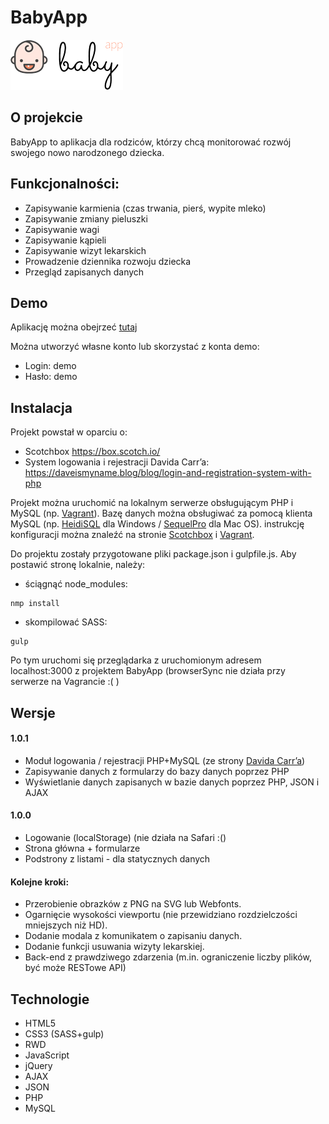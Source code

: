 # BabyApp
![alt text](https://github.com/k-krusiec/babyapp/blob/develop/img/babyapp-logo-180x80.png "BabyApp Logo")

## O projekcie
BabyApp to aplikacja dla rodziców, którzy chcą monitorować rozwój swojego nowo narodzonego dziecka.

## Funkcjonalności:
* Zapisywanie karmienia (czas trwania, pierś, wypite mleko)
* Zapisywanie zmiany pieluszki
* Zapisywanie wagi
* Zapisywanie kąpieli
* Zapisywanie wizyt lekarskich
* Prowadzenie dziennika rozwoju dziecka
* Przegląd zapisanych danych

## Demo
Aplikację można obejrzeć [tutaj](http://karol.krusiec.com/babyapp)

Można utworzyć własne konto lub skorzystać z konta demo:
* Login: demo
* Hasło: demo

## Instalacja
Projekt powstał w oparciu o:
* Scotchbox <https://box.scotch.io/>
* System logowania i rejestracji Davida Carr’a: <https://daveismyname.blog/blog/login-and-registration-system-with-php>

Projekt można uruchomić na lokalnym serwerze obsługującym PHP i MySQL (np. [Vagrant](https://www.vagrantup.com)). Bazę danych można obsługiwać za pomocą klienta MySQL (np. [HeidiSQL](http://www.heidisql.com) dla Windows / [SequelPro](http://www.sequelpro.com) dla Mac OS). instrukcję konfiguracji można znaleźć na stronie [Scotchbox](https://box.scotch.io) i [Vagrant](https://www.vagrantup.com).

Do projektu zostały przygotowane pliki package.json i gulpfile.js.
Aby postawić stronę lokalnie, należy:
* ściągnąć node_modules:
```
nmp install
```
* skompilować SASS:
```
gulp
```
Po tym uruchomi się przeglądarka z uruchomionym adresem localhost:3000 z projektem BabyApp (browserSync nie działa przy serwerze na Vagrancie :( )

## Wersje
#### 1.0.1
* Moduł logowania / rejestracji PHP+MySQL (ze strony [Davida Carr’a](https://daveismyname.blog/blog/login-and-registration-system-with-php))
* Zapisywanie danych z formularzy do bazy danych poprzez PHP
* Wyświetlanie danych zapisanych w bazie danych poprzez PHP, JSON i AJAX

#### 1.0.0
* Logowanie (localStorage) (nie działa na Safari :()
* Strona główna + formularze
* Podstrony z listami - dla statycznych danych

#### Kolejne kroki:
* Przerobienie obrazków z PNG na SVG lub Webfonts.
* Ogarnięcie wysokości viewportu (nie przewidziano rozdzielczości mniejszych niż HD).
* Dodanie modala z komunikatem o zapisaniu danych.
* Dodanie funkcji usuwania wizyty lekarskiej.
* Back-end z prawdziwego zdarzenia (m.in. ograniczenie liczby plików, być może RESTowe API)

## Technologie
* HTML5
* CSS3 (SASS+gulp)
* RWD
* JavaScript
* jQuery
* AJAX
* JSON
* PHP
* MySQL
